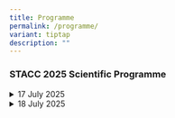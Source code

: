 ```yaml
---
title: Programme
permalink: /programme/
variant: tiptap
description: ""
---
```

<h3>STACC 2025 Scientific Programme</h3>
<div data-type="detailGroup" class="isomer-accordion isomer-accordion-white">
<details class="isomer-details">
<summary>17 July 2025</summary>
<div data-type="detailsContent" class="isomer-details-content">
<p></p>
<details class="isomer-details">
<summary>Registration</summary>
<div data-type="detailsContent" class="isomer-details-content">
<p></p>
</div>
</details>
<details class="isomer-details">
<summary><strong>8:30am Welcome Address</strong>
</summary>
<div data-type="detailsContent" class="isomer-details-content">
<p>Table</p>
<table style="minWidth: 50px">
<colgroup>
<col>
<col>
</colgroup>
<tbody>
<tr>
<td rowspan="1" colspan="1">
<p>Opening Address</p>
</td>
<td rowspan="1" colspan="1">
<p>Teo Li-Tserng</p>
</td>
</tr>
<tr>
<td rowspan="1" colspan="1">
<p>Guest-of-Honour</p>
</td>
<td rowspan="1" colspan="1">
<p>Janil Puthucheary</p>
</td>
</tr>
</tbody>
</table>
</div>
</details>
<details class="isomer-details">
<summary>8:40am Keynote Lecture</summary>
<div data-type="detailsContent" class="isomer-details-content">
<table style="minWidth: 50px">
<colgroup>
<col>
<col>
</colgroup>
<tbody>
<tr>
<td rowspan="1" colspan="1">
<p>The Trauma Chain of Survival</p>
</td>
<td rowspan="1" colspan="1">
<p>Martin Schreiber</p>
</td>
</tr>
</tbody>
</table>
</div>
</details>
<details class="isomer-details">
<summary><strong>9:30am Teabreak</strong>
</summary>
<div data-type="detailsContent" class="isomer-details-content">
<p>☕</p>
</div>
</details>
<details class="isomer-details">
<summary><strong>8:40am Keynote Lecture</strong>
</summary>
<div data-type="detailsContent" class="isomer-details-content">
<p>
<br>
</p>
<details class="isomer-details">
<summary><strong>8:40am Keynote Lecture</strong>
</summary>
<div data-type="detailsContent" class="isomer-details-content">
<p></p>
</div>
</details>
<p>
<br>
</p>
</div>
</details>
<details class="isomer-details">
<summary><strong>10:15am Breakout</strong>
</summary>
<div data-type="detailsContent" class="isomer-details-content">
<details class="isomer-details">
<summary><strong>Summit </strong>
</summary>
<div data-type="detailsContent" class="isomer-details-content">
<p></p>
</div>
</details>
<table style="minWidth: 75px">
<colgroup>
<col>
<col>
<col>
</colgroup>
<tbody>
<tr>
<th rowspan="1" colspan="3">
<p>Crushed!</p>
</th>
</tr>
<tr>
<td rowspan="1" colspan="3">
<p>Chairperson: Lee Yue Yen | Moderator: Ng Wei Ming</p>
</td>
</tr>
<tr>
<td rowspan="1" colspan="1">
<p>10:15am</p>
</td>
<td rowspan="1" colspan="1">
<p>Crowd Crush - The Itaewon Experience</p>
</td>
<td rowspan="1" colspan="1">
<p>Sang Do Shin</p>
</td>
</tr>
<tr>
<td rowspan="1" colspan="1">
<p>10:35am</p>
</td>
<td rowspan="1" colspan="1">
<p>Managing Events with Large Crowds Safety</p>
</td>
<td rowspan="1" colspan="1">
<p>Dennis Lim Teck Hock</p>
</td>
</tr>
<tr>
<td rowspan="1" colspan="1">
<p>10:55am</p>
</td>
<td rowspan="1" colspan="1">
<p>The Turkiye Earthquake Experience</p>
</td>
<td rowspan="1" colspan="1">
<p>Amos Lee</p>
<p>Lok Wee Keong</p>
</td>
</tr>
<tr>
<td rowspan="1" colspan="1">
<p>11:15am</p>
</td>
<td rowspan="1" colspan="1">
<p>Crush Syndroms and Injuries</p>
</td>
<td rowspan="1" colspan="1">
<p>Goh Siang Hiong</p>
</td>
</tr>
<tr>
<td rowspan="1" colspan="1">
<p>11:35am</p>
</td>
<td rowspan="1" colspan="2">
<p>Q&amp;A</p>
</td>
</tr>
</tbody>
</table>
<details class="isomer-details">
<summary></summary>
<div data-type="detailsContent" class="isomer-details-content">
<p></p>
</div>
</details>
<details class="isomer-details">
<summary><strong>8:40am Keynote Lecture</strong>
</summary>
<div data-type="detailsContent" class="isomer-details-content">
<p></p>
</div>
</details>
<details class="isomer-details">
<summary><strong>8:40am Keynote Lecture</strong>
</summary>
<div data-type="detailsContent" class="isomer-details-content">
<p></p>
</div>
</details>
<details class="isomer-details">
<summary><strong>8:40am Keynote Lecture</strong>
</summary>
<div data-type="detailsContent" class="isomer-details-content">
<p></p>
</div>
</details>
<p>
<br>
<br>
</p>
</div>
</details>
<p>
<br>
</p>
<details class="isomer-details">
<summary><strong>8:40am Keynote Lecture</strong>
</summary>
<div data-type="detailsContent" class="isomer-details-content">
<p></p>
</div>
</details>
<p>
<br>
</p>
<details class="isomer-details">
<summary><strong>8:40am Keynote Lecture</strong>
</summary>
<div data-type="detailsContent" class="isomer-details-content">
<p></p>
</div>
</details>
<p>
<br>
</p>
<details class="isomer-details">
<summary><strong>8:40am Keynote Lecture</strong>
</summary>
<div data-type="detailsContent" class="isomer-details-content">
<p></p>
</div>
</details>
<p>
<br>
</p>
<details class="isomer-details">
<summary><strong>8:40am Keynote Lecture</strong>
</summary>
<div data-type="detailsContent" class="isomer-details-content">
<p></p>
</div>
</details>
<p>
<br>
</p>
<details class="isomer-details">
<summary><strong>8:40am Keynote Lecture</strong>
</summary>
<div data-type="detailsContent" class="isomer-details-content">
<p></p>
</div>
</details>
<p>
<br>
</p>
<details class="isomer-details">
<summary><strong>8:40am Keynote Lecture</strong>
</summary>
<div data-type="detailsContent" class="isomer-details-content">
<p></p>
</div>
</details>
<p>
<br>
</p>
<details class="isomer-details">
<summary><strong>8:40am Keynote Lecture</strong>
</summary>
<div data-type="detailsContent" class="isomer-details-content">
<p></p>
</div>
</details>
<p>
<br>
</p>
<details class="isomer-details">
<summary><strong>8:40am Keynote Lecture</strong>
</summary>
<div data-type="detailsContent" class="isomer-details-content">
<p></p>
</div>
</details>
<p>
<br>
</p>
<details class="isomer-details">
<summary><strong>8:40am Keynote Lecture</strong>
</summary>
<div data-type="detailsContent" class="isomer-details-content">
<p></p>
</div>
</details>
<p>
<br>
<br>
</p>
<p></p>
</div>
</details>
<details class="isomer-details">
<summary>18 July 2025</summary>
<div data-type="detailsContent" class="isomer-details-content">
<p></p>
</div>
</details>
</div>
<p></p>